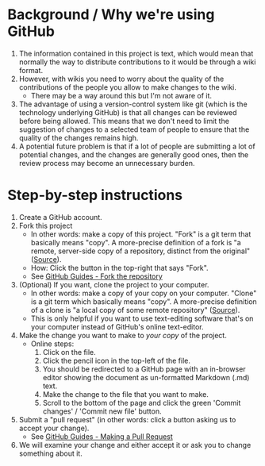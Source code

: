 # Background / Why we're using GitHub
1. The information contained in this project is text, which would mean that normally the way to distribute contributions to it would be through a wiki format.
1. However, with wikis you need to worry about the quality of the contributions of the people you allow to make changes to the wiki.
    - There may be a way around this but I'm not aware of it.
1. The advantage of using a version-control system like git (which is the technology underlying GitHub) is that all changes can be reviewed before being allowed. This means that we don't need to limit the suggestion of changes to a selected team of people to ensure that the quality of the changes remains high.
1. A potential future problem is that if a lot of people are submitting a lot of potential changes, and the changes are generally good ones, then the review process may become an unnecessary burden.

# Step-by-step instructions
1. Create a GitHub account.
1. Fork this project
    - In other words: make a copy of this project. "Fork" is a git term that basically means "copy". A more-precise definition of a fork is "a remote, server-side copy of a repository, distinct from the original" ([Source](https://www.atlassian.com/blog/git/git-branching-and-forking-in-the-enterprise-why-fork)).
    - How: Click the button in the top-right that says "Fork".
    - See [GitHub Guides - Fork the repository](https://guides.github.com/activities/forking/#fork)
1. (Optional) If you want, clone the project to your computer.
    - In other words: make a copy of your copy on your computer. "Clone" is a git term which basically means "copy". A more-precise definition of a clone is "a local copy of some remote repository" ([Source](https://www.atlassian.com/blog/git/git-branching-and-forking-in-the-enterprise-why-fork)).
    - This is only helpful if you want to use text-editing software that's on your computer instead of GitHub's online text-editor.
1. Make the change you want to make to *your copy* of the project.
    - Online steps:
        1. Click on the file.
        1. Click the pencil icon in the top-left of the file.
        1. You should be redirected to a GitHub page with an in-browser editor showing the document as un-formatted Markdown (.md) text.
        1. Make the change to the file that you want to make.
        1. Scroll to the bottom of the page and click the green 'Commit changes' / 'Commit new file' button.
1. Submit a "pull request" (in other words: click a button asking us to accept your change).
    - See [GitHub Guides - Making a Pull Request](https://guides.github.com/activities/forking/#making-a-pull-request)
1. We will examine your change and either accept it or ask you to change something about it.
